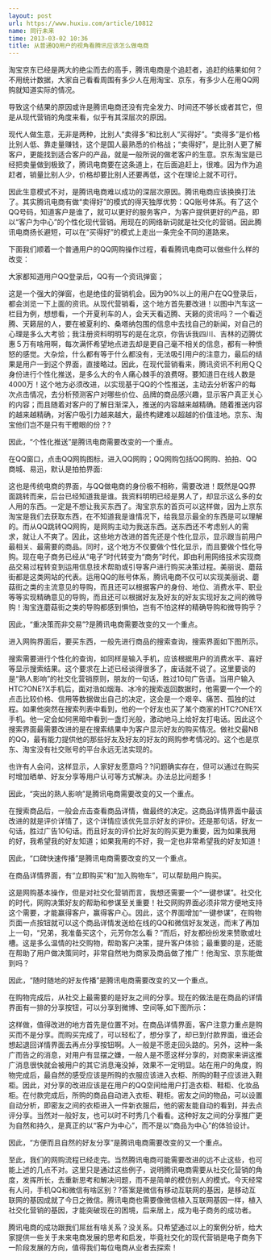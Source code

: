 ```yaml
---
layout: post
url: https://www.huxiu.com/article/10812
name: 同行未来
time: 2013-03-02 10:36
title: 从普通QQ用户的视角看腾讯应该怎么做电商
---
```

淘宝京东已经是两大的绝尘而去的高手，腾讯电商是个追赶者，追赶的结果如何？不用统计数据，大家自己看看周围有多少人在用淘宝、京东，有多少人在用QQ网购就知道实际的情况。

导致这个结果的原因或许是腾讯电商还没有完全发力、时间还不够长或者其它，但是从现代营销的角度来看，似乎有其深层次的原因。

现代人做生意，无非是两种，比别人“卖得多”和比别人“买得好”。“卖得多”是价格比别人低、靠走量赚钱，这个是国人最熟悉的价格战；“卖得好”，是比别人更了解客户，更能找到适合客户的产品，就是一般所说的做老客户的生意。京东淘宝是已经把卖量做到极致了，腾讯电商要在这条道上，在后面追赶上，很难。因为作为追赶者，销量比别人少，价格却要比别人还要再低，这个在理论上就不可行。

因此生意模式不对，是腾讯电商难以成功的深层次原因。腾讯电商应该换换打法了。其实腾讯电商有做“卖得好”的模式的得天独厚优势：QQ账号体系。有了这个QQ号码，知道客户是谁了，就可以更好的服务客户，为客户提供更好的产品，即以“客户为中心”的个性化现代营销。用现在的网络新词就是社交化的营销。因此腾讯电商扬长避短，可以在“买得好”的模式上走出一条完全不同的道路来。

下面我们顺着一个普通用户的QQ网购操作过程，看看腾讯电商可以做些什么样的改变：

大家都知道用户QQ登录后，QQ有一个资讯弹窗；

这是一个强大的弹窗，也是绝佳的营销机会。因为90%以上的用户在QQ登录后，都会浏览一下上面的资讯。从现代营销看，这个地方首先要改进！以图中汽车这一栏目为例，想想看，一个开夏利车的人，会天天看迈腾、天籁的资讯吗？一个看迈腾、天籁层的人，要在被夏利的、桑塔纳包围的信息中去找自己的新闻，对自己的心理是多么大考验；我注册资料明明写的是在北京，你告诉我四川、吉林的迈腾优惠５万有啥用啊，每次满怀希望地点进去却是更自己毫不相关的信息，都有一种愤怒的感觉。大杂烩，什么都有等于什么都没有，无法吸引用户的注意力，最后的结果是用户一到这个界面，直接略过。因此，在现代营销看来，腾讯资讯不利用ＱＱ身份进行个性化推送，是多么大的令人痛心棘手的浪费呀。要知道日在线人数是4000万！这个地方必须改进，以实现基于QQ的个性推送，主动去分析客户的每次点击情况，去分析预测客户对哪些价位、品牌的商品感兴趣，显示客户真正关心的内容；而且随着对客户的了解日渐深入，推送的内容越来越精确。随着推送内容的越来越精确，对客户吸引力越来越大，最终构建难以超越的价值洼地。京东、淘宝他们岂不是只有干瞪眼的份？?

因此，“个性化推送”是腾讯电商需要改变的一个重点。

在QQ窗口，点击QQ网购图标，进入QQ网购；QQ网购包括QQ网购、拍拍、QQ商城、易迅，默认是拍拍界面:

这也是传统电商的界面，与QQ做电商的身份极不相称，需要改进！既然是QQ界面跳转而来，后台已经知道我是谁。我资料明明已经是男人了，却显示这么多的女人用的东西。一定是不想让我买东西了。淘宝京东的首页可以这样做，因为上京东淘宝是我们去获取东西，在不知道我是谁情况下，给我显示最全的东西是可以理解的。而从QQ跳转QQ网购，是网购主动为我送东西。送东西还不考虑别人的需求，就让人不爽了。因此，这些地方改进的首先还是个性化显示，显示跟当前用户最相关、最需要的商品。同时，这个地方不仅要做个性化显示，而且要做个性化导购。现在电子商务已经从“电子”时代转变为“商务”时代，即由利用网络技术实现商品交易过程转变到运用信息技术帮助或引导客户进行购买决策过程。美丽说、蘑菇街都是这类网站的代表。运用QQ的账号体系，腾讯电商不仅可以实现美丽说、蘑菇街之类的主流意见的导购，而且还可以根据客户的身份、地位、消费水平、职业等等实现精确意见的导购，而且还可以根据好友及好友的好友实现好友之间的微导购！淘宝连蘑菇街之类的导购都感到惧怕，岂有不怕这样的精确导购和微导购乎？

因此，“重决策而非交易”?是腾讯电商需要改变的又一个重点。

进入网购界面后，要买东西，一般先进行商品的搜索查询，搜索界面如下图所示。

搜索需要进行个性化的查询，如同样是输入手机，应该根据用户的消费水平、喜好等显示搜索结果。这个要求在上述已经谈得很多了，废话就不说了。这里要谈的是“熟人影响”的社交化营销原则，朋友的一句话，胜过10句广告语。当用户输入HTC?ONE?X手机后，面对浩如烟海、冰冷的搜索返回数据时，他需要一个一个的点击比较价格、信用等数据做出自己的决定，这会是一个艰辛、痛苦、孤独的过程。如果他突然在搜索列表中看到，他的一个好友也买了某个商家的HTC?ONE?X手机。他一定会如何黑暗中看到一盏灯光般，激动地马上给好友打电话。因此这个搜索界面最需要改进的是在搜索结果中为客户显示好友的购买情况。做社交最NB的QQ，最有能力提供他的那些好友及好友的好友的网购参考情况的。这个也是京东、淘宝没有社交账号的平台永远无法实现的。

也许有人会问，这样显示，人家好友愿意吗？?问题确实存在，但可以通过在购买时增加晒单、好友分享等用户认可等方式解决。办法总比问题多！

因此，“突出的熟人影响”是腾讯电商需要改变的又一个重点。

在搜索商品后，一般会点击查看商品详情，做最终的决定。这商品详情界面中最该改进的就是评价详情了，这个详情应该优先显示好友的评价。还是那句话，好友一句话，胜过广告10句话。而且好友的评价比好友的购买更为重要，因为如果我用的好，我希望我的好友知道；如果我用的不好，我一定也非常希望我的好友知道！

因此，“口碑快速传播”是腾讯电商需要改变的又一个重点。

在商品详情界面，有“立即购买”和“加入购物车”，可以帮助用户购买。

这是网购基本操作，但是对社交化营销而言，我想还需要一个“一键参谋”。社交化的时代，网购决策好友的帮助和参谋至关重要！社交网购界面必须非常方便地支持这个需要，才能赢得客户，赢得客户心。因此，这个界面增加“一键参谋”，在购物页面一点按钮就可以这个商品详情发送给在线的QQ和微信好友发送，而末了再加上一句，“兄弟，我准备买这个，元芳你怎么看？”而后，好友都纷纷发来赞歌或吐槽。这是多么温情的社交购物，帮助客户决策，提升客户体验；最重要的是，还能在帮助了用户做决策同时，非常自然地为商家及商品做了推广！他淘宝、京东能做到吗？

因此，“随时随地的好友传播”是腾讯电商需要改变的又一个重点。

在购物完成后，从社交上最需要的是好友之间的分享。现在的做法是在商品的详情界面有一排的分享按钮，可以分享到微博、空间等,如下图所示：

这样做，值得改进的地方首先是位置不对。在商品详情界面，客户注意力重点是购买而不是分享。而购买完成了，可以轻松了，想分享了，却已到付款界面，谁还会想起退回详情界面去再点分享按钮啊。人一般是不愿走回头路的。另外，这种一条广而告之的消息，对用户有显摆之嫌，一般人是不愿这样分享的，对商家来讲这推广消息很快就会被用户的其它消息淹没掉，效果不一定明显。站在用户的角度，购物完成后，最自然的感受应该是所购的衣服应该进入衣柜、所购的鞋子应该进入鞋柜。因此，对分享的改进应该是在用户的QQ空间给用户打造衣柜、鞋柜、化妆品柜。在付款完成后，所购的商品自动进入衣柜、鞋柜。密友之间的物品，可以设置自动分析，即密友之间的衣柜进入一件新衣服后，他的密友能自动的看到，并去点评分享。当然对一般好友，也可以时不时秀几个看看。这种好友之间的分享推广更为自然和持久，是真正的以“客户为中心”，而不是以“商品为中心”的体验设计。

因此，“方便而且自然的好友分享”是腾讯电商需要改变的又一个重点。

至此，我们的网购流程已经走完。当然腾讯电商可能需要改进的远不止这些，也可能上述的几点不对。这里只是通过这些例子，说明腾讯电商需要从社交化营销的角度，发挥所长，去重新思考和解决问题，而不是简单的模仿别人的模式。今天经常有人问，手机QQ和微信有啥区别？?答案是微信有移动互联网的基因，是移动互联网的基因成就了今日之微信。腾讯电商也需要像微信植入互联网基因一样，植入社交化营销的基因，才能突破现在的困境，后来居上，成为电子商务的成功者。

腾讯电商的成功跟我们屌丝有啥关系？没关系。只希望通过以上的案例分析，给大家提供一些关于未来电商发展的思考和启发，毕竟社交化的现代营销是电子商务下一阶段发展的方向，值得我们每位电商从业者去探索！

